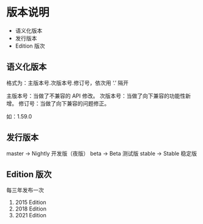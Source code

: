 # 版本说明

- 语义化版本
- 发行版本
- Edition 版次

## 语义化版本

格式为：主版本号.次版本号.修订号，依次用 ‘.’ 隔开

主版本号：当做了不兼容的 API 修改。
次版本号：当做了向下兼容的功能性新增。
修订号：当做了向下兼容的问题修正。

如：1.59.0

## 发行版本

master -> Nightly 开发版（夜版）
beta -> Beta 测试版
stable -> Stable 稳定版

## Edition 版次

每三年发布一次

1. 2015 Edition
2. 2018 Edition
3. 2021 Edition
